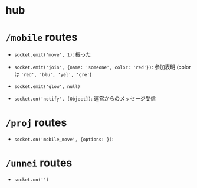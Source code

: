 # hub


# `/mobile` routes

- `socket.emit('move', 1)`: 振った
- `socket.emit('join', {name: 'someone', color: 'red'})`: 参加表明 (colorは `'red', 'blu', 'yel', 'gre'`)
- `socket.emit('glow', null)`

- `socket.on('notify', [Object])`: 運営からのメッセージ受信

# `/proj` routes

- `socket.on('mobile_move', {options: })`:

# `/unnei` routes

- `socket.on('')`
